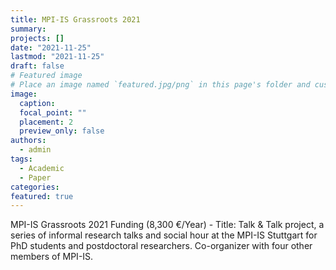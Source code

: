 ```yaml
---
title: MPI-IS Grassroots 2021
summary:
projects: []
date: "2021-11-25"
lastmod: "2021-11-25"
draft: false
# Featured image
# Place an image named `featured.jpg/png` in this page's folder and customize its options here.
image:
  caption:
  focal_point: ""
  placement: 2
  preview_only: false
authors:
  - admin
tags:
  - Academic
  - Paper
categories:
featured: true
---
```


MPI-IS Grassroots 2021 Funding (8,300 €/Year) - Title: Talk & Talk project, a series of informal research talks and social hour at the MPI-IS Stuttgart for PhD students and postdoctoral researchers. Co-organizer with four other members of MPI-IS.
